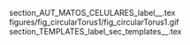 section_AUT_MATOS_CELULARES_label__.tex
figures/fig_circularTorus1/fig_circularTorus1.gif
section_TEMPLATES_label_sec_templates__.tex